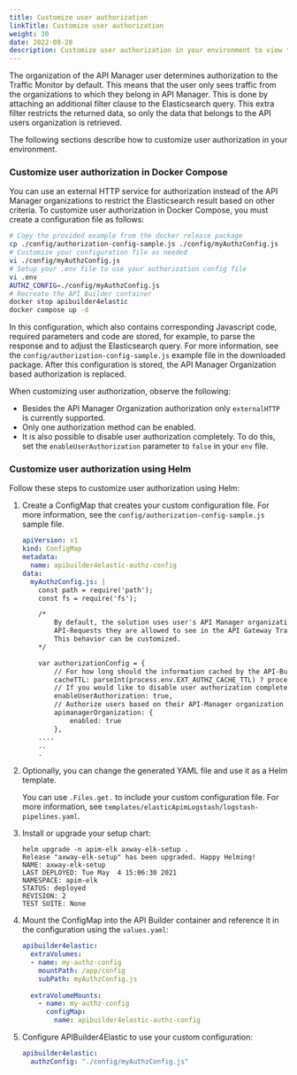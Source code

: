 ```yaml
---
title: Customize user authorization
linkTitle: Customize user authorization
weight: 30
date: 2022-09-28
description: Customize user authorization in your environment to view traffic in API Gateway Manager.
---
```


The organization of the API Manager user determines authorization to the Traffic Monitor by default. This means that the user only sees traffic from the organizations to which they belong in API Manager. This is done by attaching an additional filter clause to the Elasticsearch query. This extra filter restricts the returned data, so only the data that belongs to the API users organization is retrieved.

The following sections describe how to customize user authorization in your environment.

### Customize user authorization in Docker Compose

You can use an external HTTP service for authorization instead of the API Manager organizations to restrict the Elasticsearch result based on other criteria. To customize user authorization in Docker Compose, you must create a configuration file as follows:

```bash
# Copy the provided example from the docker release package
cp ./config/authorization-config-sample.js ./config/myAuthzConfig.js
# Customize your configuration file as needed
vi ./config/myAuthzConfig.js
# Setup your .env file to use your authorization config file
vi .env
AUTHZ_CONFIG=./config/myAuthzConfig.js
# Recreate the API Builder container
docker stop apibuilder4elastic
docker compose up -d
```

In this configuration, which also contains corresponding Javascript code, required parameters and code are stored, for example, to parse the response and to adjust the Elasticsearch query. For more information, see the `config/authorization-config-sample.js` example file in the downloaded package. After this configuration is stored, the API Manager Organization based authorization is replaced.

When customizing user authorization, observe the following:

* Besides the API Manager Organization authorization only `externalHTTP` is currently supported.
* Only one authorization method can be enabled.
* It is also possible to disable user authorization completely. To do this, set the `enableUserAuthorization` parameter to `false` in your `env` file.

### Customize user authorization using Helm

Follow these steps to customize user authorization using Helm:

1. Create a ConfigMap that creates your custom configuration file. For more information, see the `config/authorization-config-sample.js` sample file.

    ```yaml
    apiVersion: v1
    kind: ConfigMap
    metadata:
      name: apibuilder4elastic-authz-config
    data:
      myAuthzConfig.js: |
        const path = require('path');
        const fs = require('fs');
    
        /*
            By default, the solution uses user's API Manager organization to determine which 
            API-Requests they are allowed to see in the API Gateway Traffic-Monitor. 
            This behavior can be customized. 
        */
    
        var authorizationConfig = {
            // For how long should the information cached by the API-Builder process
            cacheTTL: parseInt(process.env.EXT_AUTHZ_CACHE_TTL) ? process.env.EXT_AUTHZ_CACHE_TTL : 300,
            // If you would like to disable user authorization completely, set this flag to false
            enableUserAuthorization: true,
            // Authorize users based on their API-Manager organization (this is the default)
            apimanagerOrganization: {
                enabled: true
            },
        ....
        ..
        .
    ```

2. Optionally, you can change the generated YAML file and use it as a Helm template.

    You can use `.Files.get.` to include your custom configuration file. For more information, see `templates/elasticApimLogstash/logstash-pipelines.yaml`.

3. Install or upgrade your setup chart:

    ```
    helm upgrade -n apim-elk axway-elk-setup .
    Release "axway-elk-setup" has been upgraded. Happy Helming!
    NAME: axway-elk-setup
    LAST DEPLOYED: Tue May  4 15:06:30 2021
    NAMESPACE: apim-elk
    STATUS: deployed
    REVISION: 2
    TEST SUITE: None
    ```

4. Mount the ConfigMap into the API Builder container and reference it in the configuration using the `values.yaml`:

    ```yaml
    apibuilder4elastic:
      extraVolumes:
      - name: my-authz-config
        mountPath: /app/config
        subPath: myAuthzConfig.js
        
      extraVolumeMounts:
        - name: my-authz-config
          configMap:
            name: apibuilder4elastic-authz-config
    ```

5. Configure APIBuilder4Elastic to use your custom configuration:

    ```yaml
    apibuilder4elastic:
      authzConfig: "./config/myAuthzConfig.js"
    ```
